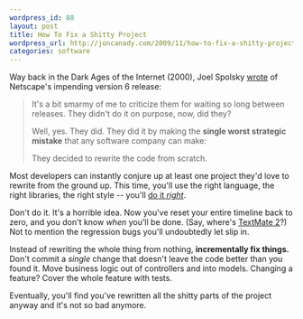 ```yaml
---
wordpress_id: 88
layout: post
title: How To Fix a Shitty Project
wordpress_url: http://joncanady.com/2009/11/how-to-fix-a-shitty-project/
categories: software
---
```

Way back in the Dark Ages of the Internet (2000), Joel Spolsky [wrote](http://www.joelonsoftware.com/articles/fog0000000069.html) of Netscape's impending version 6 release:

> It's a bit smarmy of me to criticize them for waiting so long between releases. They didn't do it on purpose, now, did they?
>
>Well, yes. They did. They did it by making the **single worst strategic mistake** that any software company can make:
>
>They decided to rewrite the code from scratch.

Most developers can instantly conjure up at least one project they'd love to rewrite from the ground up.  This time, you'll use the right language, the right libraries, the right style -- you'll [do it *right*](http://www.jwz.org/doc/cadt.html).

Don't do it.  It's a horrible idea.  Now you've reset your entire timeline back to zero, and you don't know *when* you'll be done.  (Say, where's [TextMate 2](http://macromates.com)?)  Not to mention the regression bugs you'll undoubtedly let slip in.

Instead of rewriting the whole thing from nothing, **incrementally fix things.**  Don't commit a *single* change that doesn't leave the code better than you found it.  Move business logic out of controllers and into models.  Changing a feature?  Cover the whole feature with tests.

Eventually, you'll find you've rewritten all the shitty parts of the project anyway and it's not so bad anymore.
